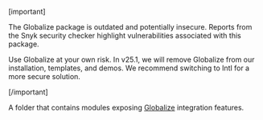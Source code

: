 [important]

The Globalize package is outdated and potentially insecure. Reports from the Snyk security checker highlight vulnerabilities associated with this package.

Use Globalize at your own risk. In v25.1, we will remove Globalize from our installation, templates, and demos. We recommend switching to Intl for a more secure solution.

[/important]

A folder that contains modules exposing <a href="https://github.com/jquery/globalize/releases" target="_blank">Globalize</a> integration features.